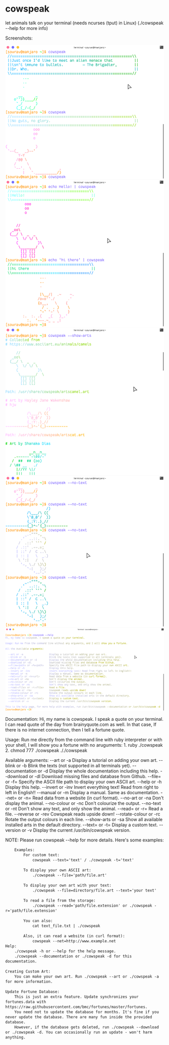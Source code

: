 # cowspeak
let animals talk on your terminal (needs ncurses (tput) in Linux) (./cowspeak --help for more info)

Screenshots:

![alt text](https://github.com/Souravgoswami/cowspeak/blob/master/Screenshots/1.png)
![alt text](https://github.com/Souravgoswami/cowspeak/blob/master/Screenshots/2.png)
![alt text](https://github.com/Souravgoswami/cowspeak/blob/master/Screenshots/3.png)
![alt text](https://github.com/Souravgoswami/cowspeak/blob/master/Screenshots/4.png)
![alt text](https://github.com/Souravgoswami/cowspeak/blob/master/Screenshots/5.png)

Documentation:
Hi, my name is cowspeak. I speak a quote on your terminal. I can read quote of the day from brainyquote.com as well.
In that case, If there is no internet connection, then I tell a fortune quote.

Usage: Run me directly from the command line with ruby interpreter or with your shell, I will show you a fortune with no aruguments:
		1. ruby ./cowspeak
		2. chmod 777 ./cowspeak
	    	    ././cowspeak

Available arguments:
  --art or -a                   Display a tutorial on adding your own art.
  --blink or -b			Blink the texts (not supported in all terminals yet).
  --documentation or -d         Display the whole documentation including this help.
  --download or -dl		Download missing files and database from Github.
  --file=<path> or -f=<path>	Specify the ASCII file path to display your own ASCII art.
  --help or -h                  Display this help.
  --invert or -inv		Invert everything text! Read from right to left in English!!
  --manual or -m                Display a manual. Same as documentation.
  --net=<url> or -n=<url>	Read data from a website (in curl format).
  --no-art or -na		Don't display the animal.
  --no-colour or -nc		Don't colourize the output.
  --no-text or -nt		Don't show any text, and only show the animal.
  --read=<file> or -r=<file>	Read a file.
  --reverse or -rev		Cowspeak reads upside down!
  --rotate-colour or -rc	Rotate the output colours in each line.
  --show-arts or -sa		Show all available installed arts in the default directory.
  --text=<text> or -t=<text>	Display a custom text.
  --version or -v		Display the current /usr/bin/cowspeak version.


NOTE: Please run cowspeak --help for more details. Here's some examples:

		Examples:
			For custom text:
				cowspeak --text='text' / ./cowspeak -t='text'

			To display your own ASCII art:
				./cowspeak --file='path/file.art'

			To display your own art with your text:
				./cowspeak --file=directory/file.art --text='your text'

			To read a file from the storage:
				./cowspeak --read='path/file.extension' or ./cowspeak -r='path/file.extension'

			You can also:
				cat text_file.txt | ./cowspeak

			Also, it can read a website (in curl format):
				cowspeak --net=http://www.example.net
	Help:
		./cowspeak -h or --help for the help message.
		./cowspeak --documentation or ./cowspeak -d for this documentation.

	Creating Custom Art:
		You can make your own art. Run ./cowspeak --art or ./cowspeak -a for more information.

	Update Fortune Database:
		This is just an extra feature. Update synchronizes your fortunes.data with https://raw.githubusercontent.com/bmc/fortunes/master/fortunes.
		You need not to update the database for months. It's fine if you never update the database. There are many fun inside the provided database.
		However, if the database gets deleted, run ./cowspeak --download or ./cowspeak -d. You can occasionally run an update - won't harm anything.


